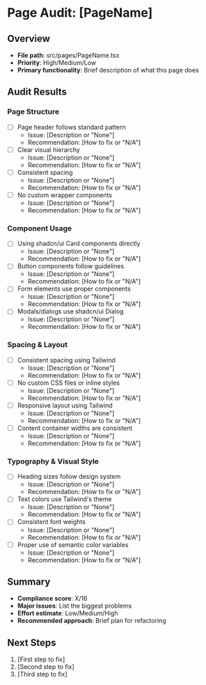# Page Audit: [PageName]

## Overview

- **File path**: src/pages/PageName.tsx
- **Priority**: High/Medium/Low
- **Primary functionality**: Brief description of what this page does

## Audit Results

### Page Structure

- [ ] Page header follows standard pattern
  - Issue: [Description or "None"]
  - Recommendation: [How to fix or "N/A"]
- [ ] Clear visual hierarchy
  - Issue: [Description or "None"]
  - Recommendation: [How to fix or "N/A"]
- [ ] Consistent spacing
  - Issue: [Description or "None"]
  - Recommendation: [How to fix or "N/A"]
- [ ] No custom wrapper components
  - Issue: [Description or "None"]
  - Recommendation: [How to fix or "N/A"]

### Component Usage

- [ ] Using shadcn/ui Card components directly
  - Issue: [Description or "None"]
  - Recommendation: [How to fix or "N/A"]
- [ ] Button components follow guidelines
  - Issue: [Description or "None"]
  - Recommendation: [How to fix or "N/A"]
- [ ] Form elements use proper components
  - Issue: [Description or "None"]
  - Recommendation: [How to fix or "N/A"]
- [ ] Modals/dialogs use shadcn/ui Dialog
  - Issue: [Description or "None"]
  - Recommendation: [How to fix or "N/A"]

### Spacing & Layout

- [ ] Consistent spacing using Tailwind
  - Issue: [Description or "None"]
  - Recommendation: [How to fix or "N/A"]
- [ ] No custom CSS files or inline styles
  - Issue: [Description or "None"]
  - Recommendation: [How to fix or "N/A"]
- [ ] Responsive layout using Tailwind
  - Issue: [Description or "None"]
  - Recommendation: [How to fix or "N/A"]
- [ ] Content container widths are consistent
  - Issue: [Description or "None"]
  - Recommendation: [How to fix or "N/A"]

### Typography & Visual Style

- [ ] Heading sizes follow design system
  - Issue: [Description or "None"]
  - Recommendation: [How to fix or "N/A"]
- [ ] Text colors use Tailwind's theme
  - Issue: [Description or "None"]
  - Recommendation: [How to fix or "N/A"]
- [ ] Consistent font weights
  - Issue: [Description or "None"]
  - Recommendation: [How to fix or "N/A"]
- [ ] Proper use of semantic color variables
  - Issue: [Description or "None"]
  - Recommendation: [How to fix or "N/A"]

## Summary

- **Compliance score**: X/16
- **Major issues**: List the biggest problems
- **Effort estimate**: Low/Medium/High
- **Recommended approach**: Brief plan for refactoring

## Next Steps

1. [First step to fix]
2. [Second step to fix]
3. [Third step to fix]

